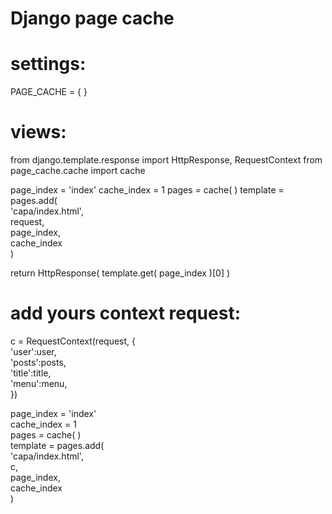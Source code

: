 # Django page cache #

# settings:

PAGE_CACHE = { }

# views:

from django.template.response import HttpResponse, RequestContext
from page_cache.cache import cache


page_index = 'index'
cache_index = 1
pages = cache( )
template = pages.add(<br>
    'capa/index.html',<br>
    request,<br>
    page_index,<br>
    cache_index<br>
)

return HttpResponse( template.get( page_index )[0] )
    
# add yours context request:    

c = RequestContext(request, {<br>
    'user':user,<br>
    'posts':posts,<br>
    'title':title,<br>
    'menu':menu,<br>
 })<br>

page_index = 'index'<br>
    cache_index = 1<br>
    pages = cache( )<br>
    template = pages.add(<br>
    'capa/index.html',<br>
    c,<br>
    page_index,<br>
    cache_index<br>
)<br>


